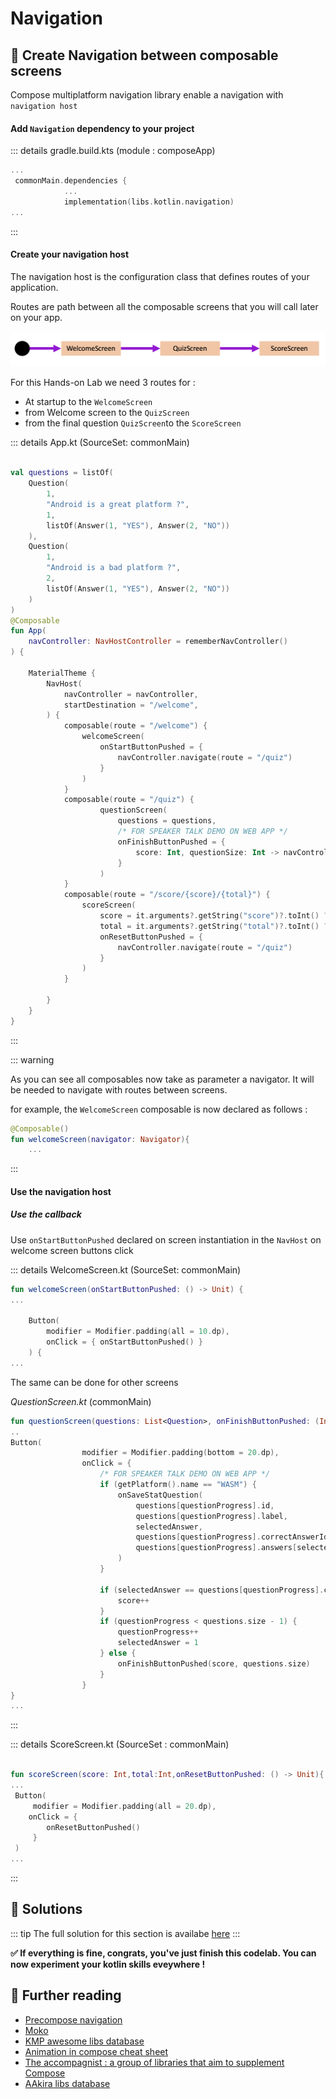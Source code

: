 # Navigation

##  🧪 Create Navigation between composable screens 

Compose multiplatform navigation library enable a navigation with `navigation host`


#### Add `Navigation` dependency to your project

::: details gradle.build.kts (module : composeApp)
```kotlin
...
 commonMain.dependencies {
            ...
            implementation(libs.kotlin.navigation)
...
```
::: 

#### Create your navigation host 

The navigation host is the configuration class that defines routes 
of your application. 

Routes are path between all the composable screens that you will call later on your app.

![routes overview](../assets/images/routes.png)


For this Hands-on Lab we need 3 routes for : 
* At startup to the `WelcomeScreen`
* from Welcome screen to the `QuizScreen`
* from the final question `QuizScreen`to the `ScoreScreen` 

::: details App.kt (SourceSet: commonMain)
```kotlin

val questions = listOf(
    Question(
        1,
        "Android is a great platform ?",
        1,
        listOf(Answer(1, "YES"), Answer(2, "NO"))
    ),
    Question(
        1,
        "Android is a bad platform ?",
        2,
        listOf(Answer(1, "YES"), Answer(2, "NO"))
    )
)
@Composable
fun App(
    navController: NavHostController = rememberNavController()
) {

    MaterialTheme {
        NavHost(
            navController = navController,
            startDestination = "/welcome",
        ) {
            composable(route = "/welcome") {
                welcomeScreen(
                    onStartButtonPushed = {
                        navController.navigate(route = "/quiz")
                    }
                )
            }
            composable(route = "/quiz") {
                    questionScreen(
                        questions = questions,
                        /* FOR SPEAKER TALK DEMO ON WEB APP */
                        onFinishButtonPushed = {
                            score: Int, questionSize: Int -> navController.navigate(route = "/score/$score/$questionSize")
                        }
                    )
            }
            composable(route = "/score/{score}/{total}") {
                scoreScreen(
                    score = it.arguments?.getString("score")?.toInt() ?:-1,
                    total = it.arguments?.getString("total")?.toInt() ?:-1,
                    onResetButtonPushed = {
                        navController.navigate(route = "/quiz")
                    }
                )
            }

        }
    }
}
```
::: 

::: warning

As you can see all composables now take as parameter a navigator.
It will be needed to navigate with routes between screens.

for example, the `WelcomeScreen` composable is now declared as follows :

```kotlin
@Composable()
fun welcomeScreen(navigator: Navigator){
    ...

```
:::

#### Use the navigation host

##### Use the callback

Use `onStartButtonPushed` declared on screen instantiation in the `NavHost` on welcome screen buttons click

::: details WelcomeScreen.kt (SourceSet: commonMain)
```kotlin
fun welcomeScreen(onStartButtonPushed: () -> Unit) {
...

    Button(
        modifier = Modifier.padding(all = 10.dp),
        onClick = { onStartButtonPushed() }
    ) {
...
```

The same can be done for other screens

*QuestionScreen.kt* (commonMain)
```kotlin
fun questionScreen(questions: List<Question>, onFinishButtonPushed: (Int,Int) -> Unit) {
..
Button(
                modifier = Modifier.padding(bottom = 20.dp),
                onClick = {
                    /* FOR SPEAKER TALK DEMO ON WEB APP */
                    if (getPlatform().name == "WASM") {
                        onSaveStatQuestion(
                            questions[questionProgress].id,
                            questions[questionProgress].label,
                            selectedAnswer,
                            questions[questionProgress].correctAnswerId,
                            questions[questionProgress].answers[selectedAnswer.toInt() - 1].label
                        )
                    }

                    if (selectedAnswer == questions[questionProgress].correctAnswerId) {
                        score++
                    }
                    if (questionProgress < questions.size - 1) {
                        questionProgress++
                        selectedAnswer = 1
                    } else {
                        onFinishButtonPushed(score, questions.size)
                    }
                }
}
...
```
:::

::: details ScoreScreen.kt (SourceSet : commonMain)
```kotlin

fun scoreScreen(score: Int,total:Int,onResetButtonPushed: () -> Unit){
...
 Button(
     modifier = Modifier.padding(all = 20.dp),
    onClick = {
        onResetButtonPushed()
     }
 ) 
...
```
:::


## 🎯 Solutions

::: tip
The full solution for this section is availabe [here](https://github.com/worldline/learning-kotlin-multiplatform/raw/main/docs/src/assets/solutions/2.navigation.zip) 
:::

**✅ If everything is fine,  congrats, you've just finish this codelab. You can now experiment your kotlin skills eveywhere !**

## 📖 Further reading
- [Precompose navigation](https://github.com/Tlaster/PreCompose/blob/master/docs/component/navigation.md)
- [Moko]('https://github.com/icerockdev/moko-resources')
- [KMP awesome libs database](https://github.com/terrakok/kmp-awesome)
- [Animation in compose cheat sheet](https://storage.googleapis.com/android-stories/compose/Compose_Animation_Cheat_Sheet.pdf)
- [The accompagnist : a group of libraries that aim to supplement Compose](https://google.github.io/accompanist/)
- [AAkira libs database](https://github.com/AAkira/Kotlin-Multiplatform-Libraries#repository)

